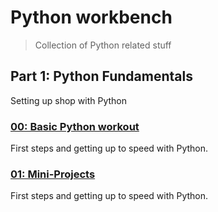 # Python workbench
> Collection of Python related stuff


## Part 1: Python Fundamentals

Setting up shop with Python

### [00: Basic Python workout](./part_1-python-fundamentals/00_basic-python-workout/README.md)

First steps and getting up to speed with Python.

### [01: Mini-Projects](./part_1-python-fundamentals/01_mini-projects/README.md)

First steps and getting up to speed with Python.



